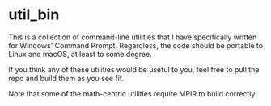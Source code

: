 # util_bin
This is a collection of command-line utilities that I have specifically written for Windows' Command Prompt.
Regardless, the code should be portable to Linux and macOS, at least to some degree.

If you think any of these utilities would be useful to you, feel free to pull the repo and build them as
you see fit.

Note that some of the math-centric utilities require MPIR to build correctly.
